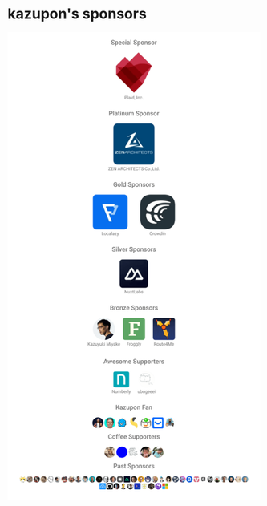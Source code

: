 # kazupon's sponsors

<p align="center">
  <img src="https://raw.githubusercontent.com/kazupon/sponsors/main/sponsors.png" alt="kazupon's sponsors" />
</p>
